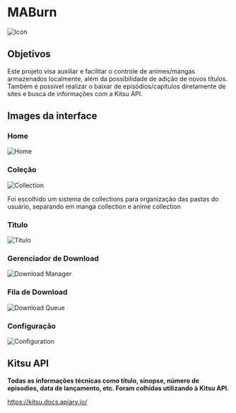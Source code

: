 # MABurn

![Icon](https://i.imgur.com/7hjlHAW.png) 



## Objetivos

Este projeto visa auxiliar e facilitar o controle de animes/mangas armazenados localmente, além da possibilidade de adição de novos títulos. Também é possível realizar o baixar de episódios/capítulos diretamente de sites e busca de informações com a Kitsu API.

## Images da interface

### Home
![Home](https://i.ibb.co/pvdwLbX/Maburn-02.png)

### Coleção
![Collection](https://i.ibb.co/tXYpGtm/Maburn-04.png)

Foi escolhido um sistema de collections para organização das pastas do usuário, separando em manga collection e anime collection


### Titulo
![Titulo](https://i.ibb.co/BnSHmVP/Maburn-05.png)


### Gerenciador de Download
![Download Manager](https://i.ibb.co/LYgNyVC/Maburn-06.png)


### Fila de Download
![Download Queue](https://i.ibb.co/PTKKTSQ/Maburn-01.png)


### Configuração
![Configuration](https://i.ibb.co/PDPNs48/Maburn-03.png)

## Kitsu API
**Todas as informações técnicas como titulo, sinopse, número de episodies, data de lançamento, etc. Foram colhidas utilizando à Kitsu API.**

https://kitsu.docs.apiary.io/
